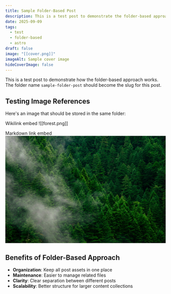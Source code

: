 ```yaml
---
title: Sample Folder-Based Post
description: This is a test post to demonstrate the folder-based approach
date: 2025-09-09
tags:
  - test
  - folder-based
  - astro
draft: false
image: "[[cover.png]]"
imageAlt: Sample cover image
hideCoverImage: false
---
```

This is a test post to demonstrate how the folder-based approach works. The folder name `sample-folder-post` should become the slug for this post.

## Testing Image References

Here's an image that should be stored in the same folder:

Wikilink embed
![[forest.png]]

Markdown link embed
![Forest.](forest.png)
## Benefits of Folder-Based Approach

- **Organization**: Keep all post assets in one place
- **Maintenance**: Easier to manage related files
- **Clarity**: Clear separation between different posts
- **Scalability**: Better structure for larger content collections
